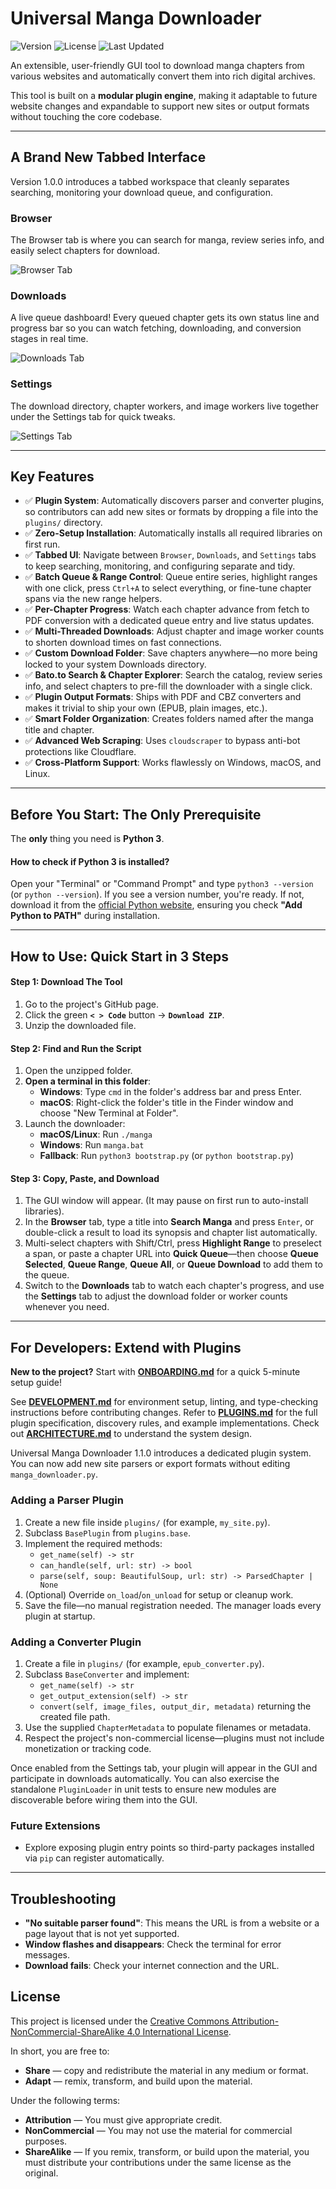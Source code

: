# Universal Manga Downloader

![Version](https://img.shields.io/badge/version-1.1.3-orange)
![License](https://img.shields.io/badge/License-CC%20BY--NC--SA%204.0-yellow)
![Last Updated](https://img.shields.io/badge/last%20updated-2025--10--12-informational)

An extensible, user-friendly GUI tool to download manga chapters from various websites and automatically convert them into rich digital archives.

This tool is built on a **modular plugin engine**, making it adaptable to future website changes and expandable to support new sites or output formats without touching the core codebase.

---

## A Brand New Tabbed Interface

Version 1.0.0 introduces a tabbed workspace that cleanly separates searching, monitoring your download queue, and configuration.

### Browser
The Browser tab is where you can search for manga, review series info, and easily select chapters for download.

![Browser Tab](assets/Browser.png)

### Downloads
A live queue dashboard! Every queued chapter gets its own status line and progress bar so you can watch fetching, downloading, and conversion stages in real time.

![Downloads Tab](assets/Downloads.png)

### Settings
The download directory, chapter workers, and image workers live together under the Settings tab for quick tweaks.

![Settings Tab](assets/Settings.png)

---

## Key Features

-   ✅ **Plugin System**: Automatically discovers parser and converter plugins, so contributors can add new sites or formats by dropping a file into the `plugins/` directory.
-   ✅ **Zero-Setup Installation**: Automatically installs all required libraries on first run.
-   ✅ **Tabbed UI**: Navigate between `Browser`, `Downloads`, and `Settings` tabs to keep searching, monitoring, and configuring separate and tidy.
-   ✅ **Batch Queue & Range Control**: Queue entire series, highlight ranges with one click, press `Ctrl+A` to select everything, or fine-tune chapter spans via the new range helpers.
-   ✅ **Per-Chapter Progress**: Watch each chapter advance from fetch to PDF conversion with a dedicated queue entry and live status updates.
-   ✅ **Multi-Threaded Downloads**: Adjust chapter and image worker counts to shorten download times on fast connections.
-   ✅ **Custom Download Folder**: Save chapters anywhere—no more being locked to your system Downloads directory.
-   ✅ **Bato.to Search & Chapter Explorer**: Search the catalog, review series info, and select chapters to pre-fill the downloader with a single click.
-   ✅ **Plugin Output Formats**: Ships with PDF and CBZ converters and makes it trivial to ship your own (EPUB, plain images, etc.).
-   ✅ **Smart Folder Organization**: Creates folders named after the manga title and chapter.
-   ✅ **Advanced Web Scraping**: Uses `cloudscraper` to bypass anti-bot protections like Cloudflare.
-   ✅ **Cross-Platform Support**: Works flawlessly on Windows, macOS, and Linux.

---

## Before You Start: The Only Prerequisite

The **only** thing you need is **Python 3**.

#### How to check if Python 3 is installed?

Open your "Terminal" or "Command Prompt" and type `python3 --version` (or `python --version`). If you see a version number, you're ready. If not, download it from the [official Python website](https://www.python.org/downloads/), ensuring you check **"Add Python to PATH"** during installation.

---

## How to Use: Quick Start in 3 Steps

#### Step 1: Download The Tool
1.  Go to the project's GitHub page.
2.  Click the green **`< > Code`** button -> **`Download ZIP`**.
3.  Unzip the downloaded file.

#### Step 2: Find and Run the Script
1.  Open the unzipped folder.
2.  **Open a terminal in this folder**:
    -   **Windows**: Type `cmd` in the folder's address bar and press Enter.
    -   **macOS**: Right-click the folder's title in the Finder window and choose "New Terminal at Folder".
3.  Launch the downloader:
    -   **macOS/Linux**: Run `./manga`
    -   **Windows**: Run `manga.bat`
    -   **Fallback**: Run `python3 bootstrap.py` (or `python bootstrap.py`)

#### Step 3: Copy, Paste, and Download
1.  The GUI window will appear. (It may pause on first run to auto-install libraries).
2.  In the **Browser** tab, type a title into **Search Manga** and press `Enter`, or double-click a result to load its synopsis and chapter list automatically.
3.  Multi-select chapters with Shift/Ctrl, press **Highlight Range** to preselect a span, or paste a chapter URL into **Quick Queue**—then choose **Queue Selected**, **Queue Range**, **Queue All**, or **Queue Download** to add them to the queue.
4.  Switch to the **Downloads** tab to watch each chapter's progress, and use the **Settings** tab to adjust the download folder or worker counts whenever you need.

---

## For Developers: Extend with Plugins

**New to the project?** Start with **[ONBOARDING.md](ONBOARDING.md)** for a quick 5-minute setup guide!

See **[DEVELOPMENT.md](DEVELOPMENT.md)** for environment setup, linting, and type-checking instructions before contributing changes. Refer to **[PLUGINS.md](PLUGINS.md)** for the full plugin specification, discovery rules, and example implementations. Check out **[ARCHITECTURE.md](ARCHITECTURE.md)** to understand the system design.

Universal Manga Downloader 1.1.0 introduces a dedicated plugin system. You can now add new site parsers or export formats without editing `manga_downloader.py`.

### Adding a Parser Plugin

1.  Create a new file inside `plugins/` (for example, `my_site.py`).
2.  Subclass `BasePlugin` from `plugins.base`.
3.  Implement the required methods:
    -   `get_name(self) -> str`
    -   `can_handle(self, url: str) -> bool`
    -   `parse(self, soup: BeautifulSoup, url: str) -> ParsedChapter | None`
4.  (Optional) Override `on_load`/`on_unload` for setup or cleanup work.
5.  Save the file—no manual registration needed. The manager loads every plugin at startup.

### Adding a Converter Plugin

1.  Create a file in `plugins/` (for example, `epub_converter.py`).
2.  Subclass `BaseConverter` and implement:
    -   `get_name(self) -> str`
    -   `get_output_extension(self) -> str`
    -   `convert(self, image_files, output_dir, metadata)` returning the created file path.
3.  Use the supplied `ChapterMetadata` to populate filenames or metadata.
4.  Respect the project's non-commercial license—plugins must not include monetization or tracking code.

Once enabled from the Settings tab, your plugin will appear in the GUI and participate in downloads automatically. You can also exercise the standalone `PluginLoader` in unit tests to ensure new modules are discoverable before wiring them into the GUI.

### Future Extensions

-   Explore exposing plugin entry points so third-party packages installed via `pip` can register automatically.

---

## Troubleshooting

-   **"No suitable parser found"**: This means the URL is from a website or a page layout that is not yet supported.
-   **Window flashes and disappears**: Check the terminal for error messages.
-   **Download fails**: Check your internet connection and the URL.

## License

This project is licensed under the [Creative Commons Attribution-NonCommercial-ShareAlike 4.0 International License](https://creativecommons.org/licenses/by-nc-sa/4.0/).

In short, you are free to:
-   **Share** — copy and redistribute the material in any medium or format.
-   **Adapt** — remix, transform, and build upon the material.

Under the following terms:
-   **Attribution** — You must give appropriate credit.
-   **NonCommercial** — You may not use the material for commercial purposes.
-   **ShareAlike** — If you remix, transform, or build upon the material, you must distribute your contributions under the same license as the original.
